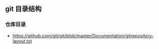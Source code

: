 ## git 目录结构


### 仓库目录
* https://github.com/git/git/blob/master/Documentation/gitrepository-layout.txt
